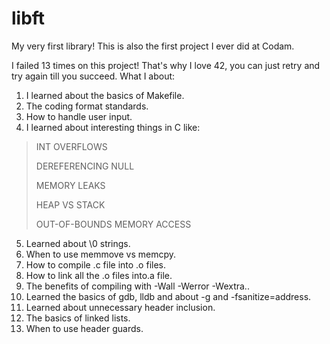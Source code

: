# libft

My very first library! This is also the first project I ever did at Codam.

I failed 13 times on this project! That's why I love 42, you can just retry and try again till you succeed. What I about:

1. I learned about the basics of Makefile.
2. The coding format standards.
3. How to handle user input.
4. I learned about interesting things in C like:

> INT OVERFLOWS
>
> DEREFERENCING NULL
> 
> MEMORY LEAKS
> 
> HEAP VS STACK
> 
> OUT-OF-BOUNDS MEMORY ACCESS

5. Learned about \0 strings.
6. When to use memmove vs memcpy.
7. How to compile .c file into .o files.
8. How to link all the .o files into.a file.
9. The benefits of compiling with -Wall -Werror -Wextra..
10. Learned the basics of gdb, lldb and about -g and -fsanitize=address.
11. Learned about unnecessary header inclusion.
12. The basics of linked lists.
13. When to use header guards.
